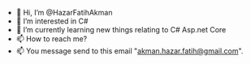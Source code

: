 - 👋 Hi, I’m @HazarFatihAkman
- 👀 I’m interested in C#
- 🌱 I’m currently learning new things relating to C# Asp.net Core
- 📫 How to reach me? 
- 📫 You message send to this email "akman.hazar.fatih@gmail.com".

<!---
HazarFatihAkman/HazarFatihAkman is a ✨ special ✨ repository because its `README.md` (this file) appears on your GitHub profile.
You can click the Preview link to take a look at your changes.
--->

